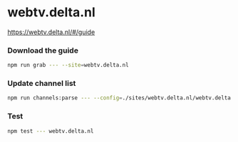 # webtv.delta.nl

https://webtv.delta.nl/#/guide

### Download the guide

```sh
npm run grab --- --site=webtv.delta.nl
```

### Update channel list

```sh
npm run channels:parse --- --config=./sites/webtv.delta.nl/webtv.delta.nl.config.js --output=./sites/webtv.delta.nl/webtv.delta.nl.channels.xml
```

### Test

```sh
npm test --- webtv.delta.nl
```
